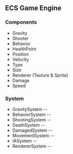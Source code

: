 ## ECS Game Engine

### Components

- Gravity
- Shooter
- Behavior
- HealthPoint
- Position
- Velocity
- Type
- Size
- Renderer (Texture & Sprite)
- Damage
- Speed

### System

- GravitySystem -<Advanced>-
- BehaviorSystem -<Advanced>-
- ShootingSystem -<Basic>-
- DeathSystem -<Basic>-
- DamagedSystem -<Basic>-
- MovementSystem -<Basic>-
- IASystem -<Basic>-
- RendererSystem -<Basic>-